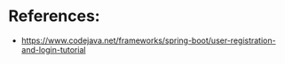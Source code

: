 # References:
- https://www.codejava.net/frameworks/spring-boot/user-registration-and-login-tutorial